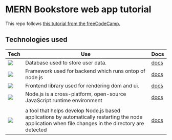 # MERN Bookstore web app tutorial

This repo follows [this tutorial from the freeCodeCamp.](https://www.youtube.com/watch?v=-42K44A1oMA)

## Technologies used

| Tech                | Use                                                                     | Docs                 |
|---------------------|-------------------------------------------------------------------------|----------------------|
| ![][mongodb-badge] | Database used to store user data.                                       | [docs][mongodb-docs] |
| ![][express-badge]  | Framework used for backend which runs ontop of node.js                  | [docs][express-docs] |
| ![][react-badge]    | Frontend library used for rendering dom and ui.                         | [docs][react-docs]   |
| ![][node-badge]     | Node.js is a cross-platform, open-source JavaScript runtime environment | [docs][node-docs]    |
| | |
| ![][nodemon-badge] |  a tool that helps develop Node.js based applications by automatically restarting the node application when file changes in the directory are detected | [docs][nodemon-docs]


<!-- Assets -->
<!-- Badges from badges.pages.dev -->
[mongodb-badge]: https://img.shields.io/badge/MongoDB-47A248?logo=mongodb&logoColor=fff&style=for-the-badge
[express-badge]: https://img.shields.io/badge/Express-000?logo=express&logoColor=fff&style=for-the-badge
[react-badge]: https://img.shields.io/badge/React-61DAFB?logo=react&logoColor=000&style=for-the-badge
[node-badge]: https://img.shields.io/badge/Node.js-5FA04E?logo=nodedotjs&logoColor=fff&style=for-the-badge
[nodemon-badge]: https://img.shields.io/badge/Nodemon-76D04B?logo=nodemon&logoColor=fff&style=for-the-badge

[mongodb-docs]: https://www.mongodb.com/docs/manual/
[express-docs]: https://expressjs.com/en/starter/installing.html
[react-docs]: https://react.dev/reference/react
[node-docs]: https://nodejs.org/docs/latest/api/synopsis.html
[nodemon-docs]: https://nodemon.io/